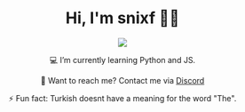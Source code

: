 <h1 align="center">Hi, I'm snixf 👋🏻</h1>

<div align="center">
   <a href="https://discord.com/users/323037252978606092" target="_blank">
      <img src="https://lanyard.cnrad.dev/api/801508376491327518">
   </a>

💻 I’m currently learning Python and JS.

📧 Want to reach me? Contact me via <a href="https://dis.wtf/801508376491327518">Discord</a>

⚡ Fun fact: Turkish doesnt have a meaning for the word "The".
